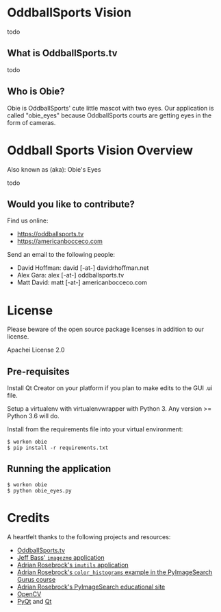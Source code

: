 # OddballSports Vision

todo

## What is OddballSports.tv

todo

## Who is Obie?

Obie is OddballSports' cute little mascot with two eyes.  Our application is called "obie_eyes" because OddballSports courts are getting eyes in the form of cameras.

# Oddball Sports Vision Overview

Also known as (aka): Obie's Eyes

todo

## Would you like to contribute?

Find us online:

* https://oddballsports.tv
* https://americanbocceco.com

Send an email to the following people:

* David Hoffman: david [-at-] davidrhoffman.net
* Alex Gara: alex [-at-] oddballsports.tv
* Matt David: matt [-at-] americanbocceco.com

# License

Please beware of the open source package licenses in addition to our license.

Apachei License 2.0

## Pre-requisites

Install Qt Creator on your platform if you plan to make edits to the GUI .ui file.

Setup a virtualenv with virtualenvwrapper with Python 3.  Any version >= Python 3.6 will do.

Install from the requirements file into your virtual environment:

```
$ workon obie
$ pip install -r requirements.txt
```

## Running the application

```
$ workon obie
$ python obie_eyes.py
```

# Credits

A heartfelt thanks to the following projects and resources:

* [OddballSports.tv](https://oddballsports.tv)
* [Jeff Bass' `imagezmq` application](https://github.com/jeffbass/imagezmq)
* [Adrian Rosebrock's `imutils` application](https://github.com/jrosebr1/imutils)
* [Adrian Rosebrock's `color_histograms` example in the PyImageSearch Gurus course](https://gurus.pyimagesearch.com/lessons/color-histograms/)
* [Adrian Rosebrock's PyImageSearch educational site](https://pyimagesearch.com)
* [OpenCV](https://opencv.org)
* [PyQt](https://https://riverbankcomputing.com/software/pyqt/) and [Qt](https://www.qt.io)
